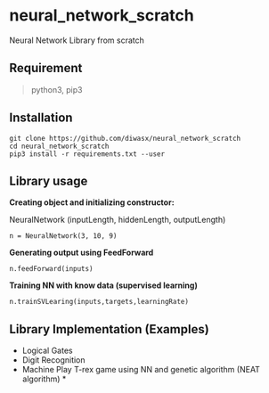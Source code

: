# neural_network_scratch
Neural Network Library from scratch

## Requirement
>python3, pip3

## Installation

```
git clone https://github.com/diwasx/neural_network_scratch
cd neural_network_scratch
pip3 install -r requirements.txt --user
```
## Library usage
**Creating object and initializing constructor:**

NeuralNetwork (inputLength, hiddenLength, outputLength)
```
n = NeuralNetwork(3, 10, 9)
```

**Generating output using FeedForward**

```
n.feedForward(inputs)
```

**Training NN with know data (supervised learning)**

```
n.trainSVLearing(inputs,targets,learningRate)
```


## Library Implementation (Examples)

* Logical Gates
* Digit Recognition
* Machine Play T-rex game using NN and genetic algorithm (NEAT algorithm) *
